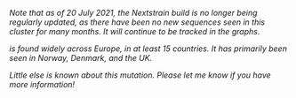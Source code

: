 _Note that as of 20 July 2021, the Nextstrain build is no longer being regularly updated, as there have been no new sequences seen in this cluster for many months. It will continue to be tracked in the graphs._

<Var name="20B/S:626S"/> is found widely across Europe, in at least 15 countries. It has primarily been seen in Norway, Denmark, and the UK.

_Little else is known about this mutation. Please let me know if you have more information!_

